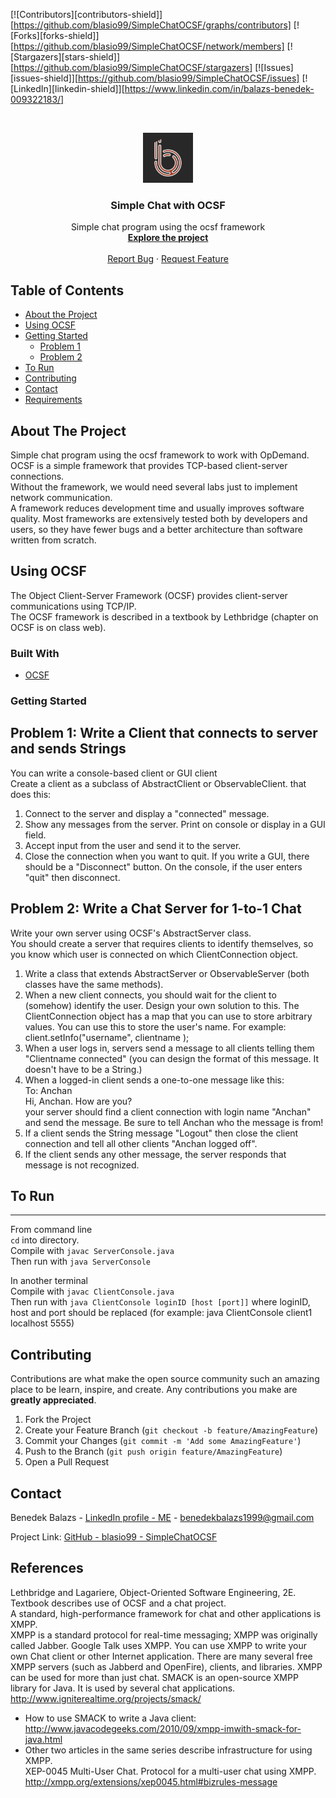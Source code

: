 [![Contributors][contributors-shield]][https://github.com/blasio99/SimpleChatOCSF/graphs/contributors]
[![Forks][forks-shield]][https://github.com/blasio99/SimpleChatOCSF/network/members]
[![Stargazers][stars-shield]][https://github.com/blasio99/SimpleChatOCSF/stargazers]
[![Issues][issues-shield]][https://github.com/blasio99/SimpleChatOCSF/issues]
[![LinkedIn][linkedin-shield]][https://www.linkedin.com/in/balazs-benedek-009322183/]



<!-- PROJECT LOGO -->
<br />
<p align="center">
  <a href="https://github.com/blasio99">
    <img src="images/v3.png" alt="Logo" width="80" height="80">
  </a>

  <h3 align="center">Simple Chat with OCSF</h3>

  <p align="center">
    Simple chat program using the ocsf framework
    <br />
    <a href="https://github.com/blasio99/SimpleChatOCSF"><strong>Explore the project</strong></a>
    <br />
    <br />
    <a href="https://github.com/blasio99/SimpleChatOCSF/issues">Report Bug</a>
    ·
    <a href="https://github.com/blasio99/SimpleChatOCSF/issues">Request Feature</a>
  </p>
</p>



<!-- TABLE OF CONTENTS -->
## Table of Contents

* [About the Project](#about-the-project)
* [Using OCSF](#using-ocsf)
* [Getting Started](#getting-started)
  * [Problem 1](#problem1)
  * [Problem 2](#problem2)
* [To Run](#to-run)
* [Contributing](#contributing)
* [Contact](#contact)
* [Requirements](#requirements)



<!-- ABOUT THE PROJECT -->
## About The Project
Simple chat program using the ocsf framework to work with OpDemand.  
OCSF is a simple framework that provides TCP-based client-server connections.  
Without the framework, we would need several labs just to implement network communication.  
A framework reduces development time and usually improves software quality. Most frameworks are extensively tested both by developers and users, so they have fewer bugs and a better architecture than software written from scratch.  
  

## Using OCSF
The Object Client-Server Framework (OCSF) provides client-server communications using TCP/IP.  
The OCSF framework is described in a textbook by Lethbridge (chapter on OCSF is on class web).  

### Built With
* [OCSF](http://www.site.uottawa.ca/school/research/lloseng/supportMaterial/ocsf/ocsf.html)  



<!-- GETTING STARTED -->
### Getting Started

## Problem 1: Write a Client that connects to server and sends Strings
You can write a console-based client or GUI client  
Create a client as a subclass of AbstractClient or ObservableClient. that does this:  
1. Connect to the server and display a "connected" message.  
2. Show any messages from the server. Print on console or display in a GUI field.  
3. Accept input from the user and send it to the server.  
4. Close the connection when you want to quit. If you write a GUI, there should be a "Disconnect" button. On the console, if the user enters "quit" then disconnect.  

## Problem 2: Write a Chat Server for 1-to-1 Chat
Write your own server using OCSF's AbstractServer class.  
You should create a server that requires clients to identify themselves, so you know which user is connected on which ClientConnection object.  
1. Write a class that extends AbstractServer or ObservableServer (both classes have the same methods).  
2. When a new client connects, you should wait for the client to (somehow) identify the user. Design your own solution to this. The ClientConnection object has a map that you can use to store arbitrary values. You can use this to store the user's name. For example: client.setInfo("username", clientname );  
3. When a user logs in, servers send a message to all clients telling them "Clientname connected" (you can design the format of this message. It doesn't have to be a String.)  
4. When a logged-in client sends a one-to-one message like this:  
        To: Anchan  
        Hi, Anchan. How are you?  
your server should find a client connection with login name "Anchan" and send the message. Be sure to tell Anchan who the message is from!  
5. If a client sends the String message "Logout" then close the client connection and tell all other clients "Anchan logged off".  
6. If the client sends any other message, the server responds that message is not recognized.  


## To Run
------
From command line  
`cd` into directory.  
Compile with `javac ServerConsole.java`    
Then run with `java ServerConsole`  
  
In another terminal   
Compile with `javac ClientConsole.java`    
Then run with `java ClientConsole loginID [host [port]]` where loginID, host and port should be replaced (for example: java ClientConsole client1 localhost 5555)  


<!-- CONTRIBUTING -->
## Contributing

Contributions are what make the open source community such an amazing place to be learn, inspire, and create. Any contributions you make are **greatly appreciated**.  

1. Fork the Project  
2. Create your Feature Branch (`git checkout -b feature/AmazingFeature`)  
3. Commit your Changes (`git commit -m 'Add some AmazingFeature'`)  
4. Push to the Branch (`git push origin feature/AmazingFeature`)  
5. Open a Pull Request  


<!-- CONTACT -->
## Contact

Benedek Balazs - [LinkedIn profile - ME](https://www.linkedin.com/in/balazs-benedek-009322183/) - benedekbalazs1999@gmail.com

Project Link: [GitHub - blasio99 - SimpleChatOCSF](https://github.com/blasio99/SimpleChatOCSF)


## References

Lethbridge and Lagariere, Object-Oriented Software Engineering, 2E. Textbook describes use of OCSF and a chat project.  
A standard, high-performance framework for chat and other applications is XMPP.  
XMPP is a standard protocol for real-time messaging; XMPP was originally called Jabber. Google Talk uses XMPP. You can use XMPP to write your own Chat client or other Internet application. There are many several free XMPP servers (such as Jabberd and OpenFire), clients, and libraries. XMPP can be used for more than just chat. SMACK is an open-source XMPP library for Java. It is used by several chat applications. http://www.igniterealtime.org/projects/smack/  
* How to use SMACK to write a Java client: http://www.javacodegeeks.com/2010/09/xmpp-imwith-smack-for-java.html  
* Other two articles in the same series describe infrastructure for using XMPP.  
XEP-0045 Multi-User Chat. Protocol for a multi-user chat using XMPP. http://xmpp.org/extensions/xep0045.html#bizrules-message  